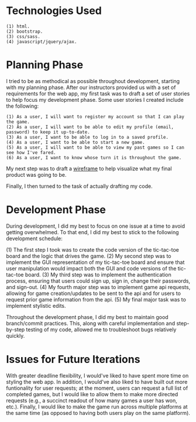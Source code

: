 # Technologies Used

    (1) html.
    (2) bootstrap.
    (3) css/sass.
    (4) javascript/jquery/ajax.

# Planning Phase
I tried to be as methodical as possible throughout development, starting with my planning phase. After our instructors provided us with a set of requirements for the web app, my first task was to draft a set of user stories to help focus my development phase. Some user stories I created include the following:

    (1) As a user, I will want to register my account so that I can play the game.
    (2) As a user, I will want to be able to edit my profile (email, password) to keep it up-to-date.
    (3) As a user, I want to be able to log in to a saved profile.
    (4) As a user, I want to be able to start a new game.
    (5) As a user, I will want to be able to view my past games so I can see how I've fared.
    (6) As a user, I want to know whose turn it is throughout the game.

My next step was to draft a [wireframe](https://imgur.com/mpHsxTV) to help visualize what my final product was going to be.

Finally, I then turned to the task of actually drafting my code.

# Development Phase
During development, I did my best to focus on one issue at a time to avoid getting overwhelmed. To that end, I did my best to stick to the following development schedule:

  (1) The first step I took was to create the code version of the tic-tac-toe board and the logic that drives the game.
  (2) My second step was to implement the GUI representation of my tic-tac-toe board and ensure that user manipulation would impact both the GUI and code versions of the tic-tac-toe board.
  (3) My third step was to implement the authentication process, ensuring that users could sign up, sign in, change their passwords, and sign-out.
  (4) My fourth major step was to implement game api requests, allowing for game creation/updates to be sent to the api and for users to request prior game information from the api.
  (5) My final major task was to implement stylistic edits.

Throughout the development phase, I did my best to maintain good branch/commit practices. This, along with careful implementation and step-by-step testing of my code, allowed me to troubleshoot bugs relatively quickly.

# Issues for Future Iterations
With greater deadline flexibility, I would've liked to have spent more time on  styling the web app. In addition, I would've also liked to have built out more funtionality for user requests; at the moment, users can request a full list of completed games, but I would like to allow them to make more directed requests (e.g., a succinct readout of how many games a user has won, etc.). Finally, I would like to make the game run across multiple platforms at the same time (as opposed to having both users play on the same platform).
